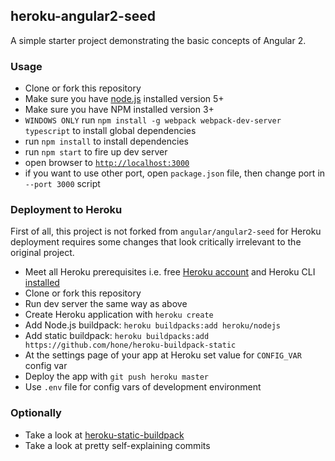 ## heroku-angular2-seed

A simple starter project demonstrating the basic concepts of Angular 2.


### Usage
- Clone or fork this repository
- Make sure you have [node.js](https://nodejs.org/) installed version 5+
- Make sure you have NPM installed version 3+
- `WINDOWS ONLY` run `npm install -g webpack webpack-dev-server typescript` to install global dependencies
- run `npm install` to install dependencies
- run `npm start` to fire up dev server
- open browser to [`http://localhost:3000`](http://localhost:3000)
- if you want to use other port, open `package.json` file, then change port in `--port 3000` script

### Deployment to Heroku
First of all, this project is not forked from `angular/angular2-seed` for Heroku deployment requires some changes that look critically irrelevant to the original project.

- Meet all Heroku prerequisites i.e. free [Heroku account](https://signup.heroku.com/signup/dc) and Heroku CLI [installed](https://devcenter.heroku.com/articles/getting-started-with-nodejs#set-up)
- Clone or fork this repository
- Run dev server the same way as above
- Create Heroku application with `heroku create`
- Add Node.js buildpack: `heroku buildpacks:add heroku/nodejs`
- Add static buildpack: `heroku buildpacks:add https://github.com/hone/heroku-buildpack-static`
- At the settings page of your app at Heroku set value for `CONFIG_VAR` config var
- Deploy the app with `git push heroku master`
- Use `.env` file for config vars of development environment

### Optionally

- Take a look at [heroku-static-buildpack](https://github.com/heroku/heroku-buildpack-static)
- Take a look at pretty self-explaining commits
